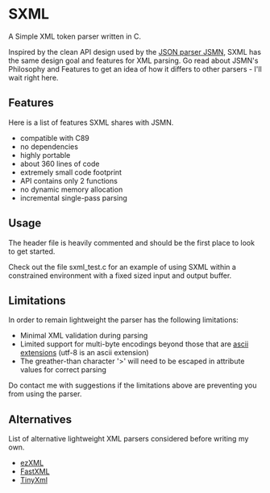 SXML
====
A Simple XML token parser written in C.

Inspired by the clean API design used by the [JSON parser JSMN](http://zserge.bitbucket.org/jsmn.html), SXML has the same design goal and features for XML parsing. Go read about JSMN's Philosophy and Features to get an idea of how it differs to other parsers - I'll wait right here.

Features
--------
Here is a list of features SXML shares with JSMN.

* compatible with C89
* no dependencies
* highly portable
* about 360 lines of code
* extremely small code footprint
* API contains only 2 functions
* no dynamic memory allocation
* incremental single-pass parsing

Usage
-----
The header file is heavily commented and should be the first place to look to get started.

Check out the file sxml_test.c for an example of using SXML within a constrained environment with a fixed sized input and output buffer.

Limitations
-----------
In order to remain lightweight the parser has the following limitations:

* Minimal XML validation during parsing
* Limited support for multi-byte encodings beyond those that are [ascii extensions](http://en.wikipedia.org/wiki/Extended_ASCII#Multi-byte_character_encodings) (utf-8 is an ascii extension)
* The greather-than character '>' will need to be escaped in attribute values for correct parsing

Do contact me with suggestions if the limitations above are preventing you from using the parser.

Alternatives
------------
List of alternative lightweight XML parsers considered before writing my own.

* [ezXML](http://ezxml.sourceforge.net/)
* [FastXML](http://codesuppository.blogspot.no/2009/02/fastxml*extremely-lightweight-stream.html)
* [TinyXml](http://www.grinninglizard.com/tinyxml2/)
